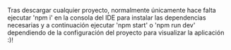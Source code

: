 Tras descargar cualquier proyecto, normalmente únicamente hace falta ejecutar 'npm i' en la consola del IDE para instalar las dependencias necesarias y a continuación ejecutar 'npm start' o 'npm run dev' dependiendo de la configuración del proyecto para visualizar la aplicación :)!

